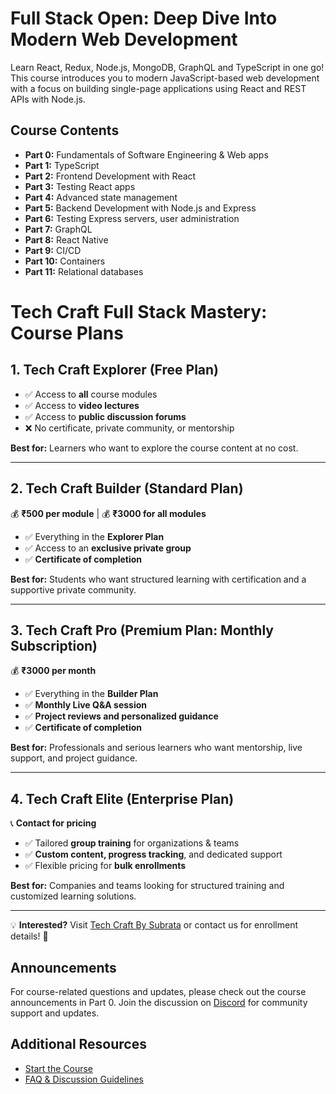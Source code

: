 # Full Stack Open: Deep Dive Into Modern Web Development

Learn React, Redux, Node.js, MongoDB, GraphQL and TypeScript in one go! This course introduces you to modern JavaScript-based web development with a focus on building single-page applications using React and REST APIs with Node.js.

## Course Contents

- **Part 0:** Fundamentals of Software Engineering & Web apps
- **Part 1:** TypeScript
- **Part 2:** Frontend Development with React
- **Part 3:** Testing React apps
- **Part 4:** Advanced state management
- **Part 5:** Backend Development with Node.js and Express
- **Part 6:** Testing Express servers, user administration
- **Part 7:** GraphQL
- **Part 8:** React Native
- **Part 9:** CI/CD
- **Part 10:** Containers
- **Part 11:** Relational databases

# Tech Craft Full Stack Mastery: Course Plans

## 1. Tech Craft Explorer (Free Plan)
- ✅ Access to **all** course modules  
- ✅ Access to **video lectures**  
- ✅ Access to **public discussion forums**  
- ❌ No certificate, private community, or mentorship  

**Best for:** Learners who want to explore the course content at no cost.  

---

## 2. Tech Craft Builder (Standard Plan)
💰 **₹500 per module** | 💰 **₹3000 for all modules**  
- ✅ Everything in the **Explorer Plan**  
- ✅ Access to an **exclusive private group**  
- ✅ **Certificate of completion**  

**Best for:** Students who want structured learning with certification and a supportive private community.  

---

## 3. Tech Craft Pro (Premium Plan: Monthly Subscription)
💰 **₹3000 per month**  
- ✅ Everything in the **Builder Plan**  
- ✅ **Monthly Live Q&A session**
- ✅ **Project reviews and personalized guidance**  
- ✅ **Certificate of completion**  

**Best for:** Professionals and serious learners who want mentorship, live support, and project guidance.  

---

## 4. Tech Craft Elite (Enterprise Plan)
📞 **Contact for pricing**  
- ✅ Tailored **group training** for organizations & teams  
- ✅ **Custom content, progress tracking**, and dedicated support  
- ✅ Flexible pricing for **bulk enrollments**  

**Best for:** Companies and teams looking for structured training and customized learning solutions.  

---

💡 **Interested?** Visit [Tech Craft By Subrata](https://techcraftcourse.subraatakumar.com/) or contact us for enrollment details! 🚀  


## Announcements

For course-related questions and updates, please check out the course announcements in Part 0. Join the discussion on [Discord](https://study.cs.helsinki.fi/discord/join/fullstack) for community support and updates.


## Additional Resources

- [Start the Course](https://techcraftcourse.subraatakumar.com/)
- [FAQ & Discussion Guidelines](#)

